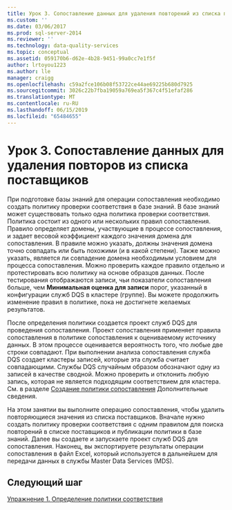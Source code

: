 ```yaml
---
title: Урок 3. Сопоставление данных для удаления повторений из списка поставщиков | Документация Майкрософт
ms.custom: ''
ms.date: 03/06/2017
ms.prod: sql-server-2014
ms.reviewer: ''
ms.technology: data-quality-services
ms.topic: conceptual
ms.assetid: 059170b6-d62e-4b28-9451-99a0cc7e1f5f
author: lrtoyou1223
ms.author: lle
manager: craigg
ms.openlocfilehash: c59a2fce106b08f53722ce44ae69225b680d7925
ms.sourcegitcommit: 3026c22b7fba19059a769ea5f367c4f51efaf286
ms.translationtype: MT
ms.contentlocale: ru-RU
ms.lasthandoff: 06/15/2019
ms.locfileid: "65484655"
---
```

# <a name="lesson-3-matching-data-to-remove-duplicates-from-supplier-list"></a>Урок 3. Сопоставление данных для удаления повторов из списка поставщиков
  При подготовке базы знаний для операции сопоставления необходимо создать политику проверки соответствия в базе знаний. В базе знаний может существовать только одна политика проверки соответствия. Политика состоит из одного или нескольких правил сопоставления. Правило определяет домены, участвующие в процессе сопоставления, и задает весовой коэффициент каждого значения домена для сопоставления. В правиле можно указать, должны значения домена точно совпадать или быть похожими (и в какой степени). Также можно указать, является ли совпадение домена необходимым условием для процесса сопоставления. Можно проверить каждое правило отдельно и протестировать всю политику на основе образцов данных. После тестирования отображаются записи, чьи показатели сопоставления больше, чем **Минимальная оценка для записи** порог, указанный в конфигурации служб DQS в кластере (группе). Вы можете продолжить изменение правил в политике, пока не достигнете желаемых результатов.  
  
 После определения политики создается проект служб DQS для проведения сопоставления. Проект сопоставления применяет правила сопоставления в политике сопоставления к оцениваемому источнику данных. В этом процессе оценивается вероятность того, что любые две строки совпадают. При выполнении анализа сопоставления служба DQS создает кластеры записей, которые эта служба считает совпадающими. Службы DQS случайным образом обозначают одну из записей в качестве сводной. Можно проверить и отклонить любую запись, которая не является подходящим соответствием для кластера. См. в разделе [Создание политики сопоставления](https://msdn.microsoft.com/library/hh270290.aspx) Дополнительные сведения.  
  
 На этом занятии вы выполните операцию сопоставления, чтобы удалить повторяющиеся значения из списка поставщиков. Вначале нужно создать политику проверки соответствия с одним правилом для поиска повторений в списке поставщиков и публикации политики в базе знаний. Далее вы создаете и запускаете проект служб DQS для сопоставления. Наконец, вы экспортируете результаты операции сопоставления в файл Excel, который используется в дальнейшем для передачи данных в службы Master Data Services (MDS).  
  
## <a name="next-step"></a>Следующий шаг  
 [Упражнение 1. Определение политики соответствия](../../2014/tutorials/task-1-defining-a-matching-policy.md)  
  
  
